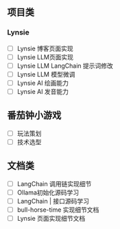 ## 项目类
### Lynsie
- [ ] Lynsie 博客页面实现
- [ ] Lynsie LLM页面实现
- [ ] Lynsie LLM LangChain 提示词修改
- [ ] Lynsie LLM 模型微调
- [ ] Lynsie AI 绘画能力
- [ ] Lynsie AI 发音能力
## 番茄钟小游戏
- [ ] 玩法策划
- [ ] 技术选型
## 文档类
- [ ] LangChain 调用链实现细节
- [ ] Ollama初始化源码学习
- [ ] LangChain | 接口源码学习
- [ ] bull-horse-time 实现细节文档
- [ ] Lynsie 页面实现细节文档

